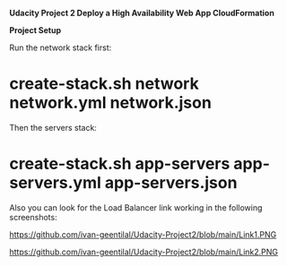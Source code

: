 **Udacity Project 2 Deploy a High Availability Web App CloudFormation**


**Project Setup**


Run the network stack first:
 # create-stack.sh network network.yml network.json #

Then the servers stack:
 # create-stack.sh app-servers app-servers.yml app-servers.json #

Also you can look for the Load Balancer link working in the following screenshots:

https://github.com/ivan-geentilal/Udacity-Project2/blob/main/Link1.PNG

https://github.com/ivan-geentilal/Udacity-Project2/blob/main/Link2.PNG
